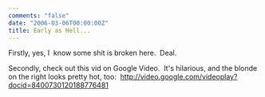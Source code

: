 ```yaml
---
comments: "false"
date: "2006-03-06T00:00:00Z"
title: Early as Hell...
---
```

<p>Firstly, yes, I  know some shit is broken here.  Deal.</p>
<p>Secondly, check out this vid on Google Video.  It's hilarious, and the blonde on the right looks pretty hot, too:  <a href="http://video.google.com/videoplay?docid=8400730120188776481">http://video.google.com/videoplay?docid=8400730120188776481</a></p>
